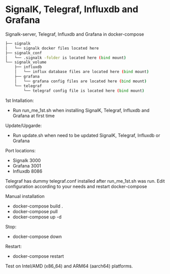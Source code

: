 # SignalK, Telegraf, Influxdb and Grafana
Signalk-server, Telegraf, Influxdb and Grafana in docker-compose 
```bash
├── signalk
│   └── signalk docker files located here 
├── signalk_conf
│   └── .signalk -folder is located here (bind mount) 
└── signalk_volume
    ├── influxdb
    │   └── influx database files are located here (bind mount)
    ├── grafana
    │   └── grafana config files are located here (bind mount)
    └── telegraf
        └── telegraf config file is located here (bind mount)
```
1st Intallation:
- Run run_me_1st.sh when installing SignalK, Telegraf, Influxdb and Grafana at first time

Update/Upgarde:
- Run update.sh when need to be updated SignalK, Telegraf, Influxdb or Grafana

Port locations:
- Signalk 3000
- Grafana 3001
- Influxdb 8086

Telegraf has dummy telegraf.conf installed after run_me_1st.sh was run. Edit configuration according to your needs and restart docker-compose

Manual installation
- docker-compose build .
- docker-compose pull
- docker-compose up -d

Stop:
- docker-compose down

Restart:
- docker-compose restart

Test on Intel/AMD (x86_64) and ARM64 (aarch64) platforms.
